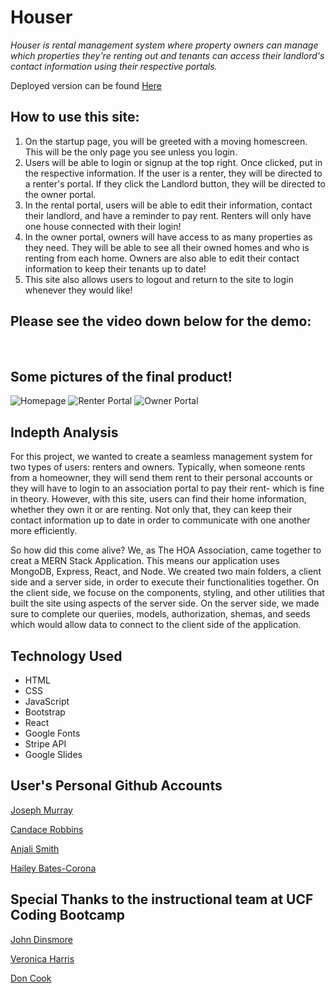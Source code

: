 # Houser

*Houser is rental management system where property owners can manage which properties they're renting out and tenants can access their landlord's contact information using their respective portals.*

Deployed version can be found [Here]()

 ## How to use this site:
1. On the startup page, you will be greeted with a moving homescreen. This will be the only page you see unless you login.
2. Users will be able to login or signup at the top right. Once clicked, put in the respective information. If the user is a renter, they will be directed to a renter's portal. If they click the Landlord button, they will be directed to the owner portal.
3. In the rental portal, users will be able to edit their information, contact their landlord, and have a reminder to pay rent. Renters will only have one house connected with their login!
4. In the owner portal, owners will have access to as many properties as they need. They will be able to see all their owned homes and who is renting from each home. Owners are also able to edit their contact information to keep their tenants up to date!
5. This site also allows users to logout and return to the site to login whenever they would like!


## Please see the video down below for the demo:

![]()
![]()
![]()

## Some pictures of the final product!

![Homepage](../Houser/client/public/houser.png)
![Renter Portal]()
![Owner Portal]()

## Indepth Analysis

For this project, we wanted to create a seamless management system for two types of users: renters and owners. Typically, when someone rents from a homeowner, they will send them rent to their personal accounts or they will have to login to an association portal to pay their rent- which is fine in theory. However, with this site, users can find their home information, whether they own it or are renting. Not only that, they can keep their contact information up to date in order to communicate with one another more efficiently. 

So how did this come alive? We, as The HOA Association, came together to creat a MERN Stack Application. This means our application uses MongoDB, Express, React, and Node. We created two main folders, a client side and a server side, in order to execute their functionalities together. On the client side, we focuse on the components, styling, and other utilities that built the site using aspects of the server side. On the server side, we made sure to complete our queriies, models, authorization, shemas, and seeds which would allow data to connect to the client side of the application.



## Technology Used

- HTML
- CSS
- JavaScript
- Bootstrap
- React
- Google Fonts
- Stripe API
- Google Slides


## User's Personal Github Accounts


[Joseph Murray](https://github.com/JosephLMurray)

[Candace Robbins](https://github.com/CanRo2B)

[Anjali Smith](https://github.com/Akuruu)

[Hailey Bates-Corona](https://github.com/haileyrb25)

## Special Thanks to the instructional team at UCF Coding Bootcamp

[John Dinsmore](https://github.com/djibba22)

[Veronica Harris](https://github.com/VHarris113)

[Don Cook](https://github.com/dkcook90)
